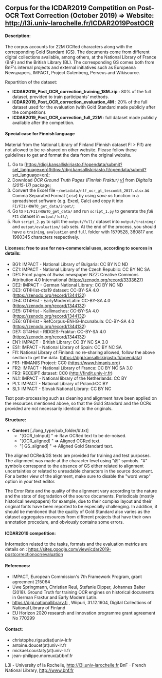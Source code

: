 Corpus for the ICDAR2019 Competition on Post-OCR Text Correction (October 2019)
=> Website: http://l3i.univ-larochelle.fr/ICDAR2019PostOCR
-------------------------------------------------------------------------------

#### Description:
The corpus accounts for 22M OCRed characters along with the corresponding Gold Standard (GS). The documents come from different digital collections available, among others, at the National Library of France (BnF) and the British Library (BL). The corresponding GS comes both from BnF's internal projects and external initiatives such as Europeana Newspapers, IMPACT, Project Gutenberg, Perseus and Wikisource.

Repartition of the dataset:
- **ICDAR2019_Post_OCR_correction_training_18M.zip** : 80% of the full dataset, provided to train participants' methods. 
- **ICDAR2019_Post_OCR_correction_evaluation_4M** : 20% of the full dataset used for the evaluation (with Gold Standard made publicly after the competition).
- **ICDAR2019_Post_OCR_correction_full_22M** : full dataset made publicly available after the competition.

#### Special case for Finnish language
Material from the National Library of Finland (Finnish dataset FI > FI1) are not allowed to be re-shared on other website. Please follow these guidelines to get and format the data from the original website.

1. Go to [https://digi.kansalliskirjasto.fi/opendata/submit?set_language=en](https://digi.kansalliskirjasto.fi/opendata/submit?set_language=en);
2. Download *OCR Ground Truth Pages (Finnish Fraktur) [v1](4.8GB)* from *Digitalia (2015-17)* package;
3. Convert the Excel file `~/metadata/nlf_ocr_gt_tescomb5_2017.xlsx` as Comma Separated Format (.csv) by using *save as* function in a spreadsheet software (e.g. Excel, Calc) and copy it into `FI/FI1/HOWTO_get_data/input/`;
4. Go to `FI/FI1/HOWTO_get_data/` and run `script_1.py` to generate the *full* `FI1` dataset in `output/full/`;
4. Run `script_2.py` to split the `output/full/` dataset into `output/training/` and `output/evaluation/` sub sets.
At the end of the process, you should have a `training`, `evaluation` and `full` folder with 1579528, 380817 and 1960345 characters respectively.


#### Licenses: free to use for non-commercial uses, according to sources in details:
- BG1: IMPACT - National Library of Bulgaria: CC BY NC ND
- CZ1: IMPACT - National Library of the Czech Republic: CC BY NC SA
- DE1: Front pages of Swiss newspaper NZZ: Creative Commons Attribution 4.0 International (https://zenodo.org/record/3333627)
- DE2: IMPACT - German National Library: CC BY NC ND
- DE3: GT4Hist-dta19 dataset: CC-BY-SA 4.0 (https://zenodo.org/record/1344132)
- DE4: GT4Hist - EarlyModernLatin: CC-BY-SA 4.0 (https://zenodo.org/record/1344132)
- DE5: GT4Hist - Kallimachos: CC-BY-SA 4.0 (https://zenodo.org/record/1344132)
- DE6: GT4Hist - RefCorpus-ENHG-Incunabula: CC-BY-SA 4.0 (https://zenodo.org/record/1344132)
- DE7: GT4Hist - RIDGES-Fraktur: CC-BY-SA 4.0 (https://zenodo.org/record/1344132)
- EN1: IMPACT - British Library: CC BY NC SA 3.0
- ES1: IMPACT - National Library of Spain: CC BY NC SA
- FI1: National Library of Finland: no re-sharing allowed, follow the above section to get the data. (https://digi.kansalliskirjasto.fi/opendata)
- FR1: HIMANIS Project: CC0 (https://www.himanis.org)
- FR2: IMPACT - National Library of France: CC BY NC SA 3.0
- FR3: RECEIPT dataset: CC0 (http://findit.univ-lr.fr)
- NL1: IMPACT - National library of the Netherlands: CC BY
- PL1: IMPACT - National Library of Poland:CC BY
- SL1: IMPACT - Slovak National Library: CC BY NC

Text post-processing such as cleaning and alignment have been applied on the resources mentioned above, so that the Gold Standard and the OCRs provided are not necessarily identical to the originals.


#### Structure:
- **Content** [./lang_type/sub_folder/#.txt]
	- "[OCR_toInput] " => Raw OCRed text to be de-noised.
	- "[OCR_aligned] " => Aligned OCRed text.
	- "[ GS_aligned] " => Aligned Gold Standard text.

The aligned OCRed/GS texts are provided for training and test purposes. The alignment was made at the character level using "@" symbols. "#" symbols correspond to the absence of GS either related to alignment uncertainties or related to unreadable characters in the source document. For a better view of the alignment, make sure to disable the "word wrap" option in your text editor.

The Error Rate and the quality of the alignment vary according to the nature and the state of degradation of the source documents. Periodicals (mostly historical newspapers) for example, due to their complex layout and their original fonts have been reported to be especially challenging. In addition, it should be mentioned that the quality of Gold Standard also varies as the dataset aggregates resources from different projects that have their own annotation procedure, and obviously contains some errors.


#### ICDAR2019 competition:
Information related to the tasks, formats and the evaluation metrics are details on :
https://sites.google.com/view/icdar2019-postcorrectionocr/evaluation


#### References:
 - IMPACT, European Commission's 7th Framework Program, grant agreement 215064
 - Uwe Springmann, Christian Reul, Stefanie Dipper, Johannes Baiter (2018). Ground Truth for training OCR engines on historical documents in German Fraktur and Early Modern Latin.
 - https://digi.nationallibrary.fi , Wiipuri, 31.12.1904, Digital Collections of National Library of Finland 
- EU Horizon 2020 research and innovation programme grant agreement No 770299


#### Contact:
- christophe.rigaud(at)univ-lr.fr
- antoine.doucet(at)univ-lr.fr
- mickael.coustaty(at)univ-lr.fr
- jean-philippe.moreux(at)bnf.fr

L3i - University of la Rochelle, http://l3i.univ-larochelle.fr
BnF - French National Library, http://www.bnf.fr


